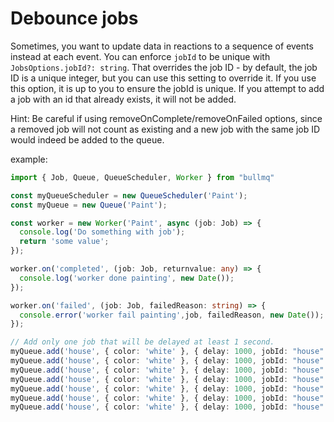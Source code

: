 # Debounce jobs

Sometimes, you want to update data in reactions to a sequence of events instead at each event. You can enforce `jobId` to be unique with `JobsOptions.jobId?: string`. That overrides the job ID - by default, the job ID is a unique integer, but you can use this setting to override it. If you use this option, it is up to you to ensure the jobId is unique. If you attempt to add a job with an id that already exists, it will not be added.

Hint: Be careful if using removeOnComplete/removeOnFailed options, since a removed job will not count as existing and a new job with the same job ID would indeed be added to the queue.

example:

```typescript
import { Job, Queue, QueueScheduler, Worker } from "bullmq"

const myQueueScheduler = new QueueScheduler('Paint');
const myQueue = new Queue('Paint');

const worker = new Worker('Paint', async (job: Job) => {
  console.log('Do something with job');
  return 'some value';
});

worker.on('completed', (job: Job, returnvalue: any) => {
  console.log('worker done painting', new Date());
});

worker.on('failed', (job: Job, failedReason: string) => {
  console.error('worker fail painting',job, failedReason, new Date());
});

// Add only one job that will be delayed at least 1 second.
myQueue.add('house', { color: 'white' }, { delay: 1000, jobId: "house" });
myQueue.add('house', { color: 'white' }, { delay: 1000, jobId: "house" });
myQueue.add('house', { color: 'white' }, { delay: 1000, jobId: "house" });
myQueue.add('house', { color: 'white' }, { delay: 1000, jobId: "house" });
myQueue.add('house', { color: 'white' }, { delay: 1000, jobId: "house" });
myQueue.add('house', { color: 'white' }, { delay: 1000, jobId: "house" });
myQueue.add('house', { color: 'white' }, { delay: 1000, jobId: "house" });
```

